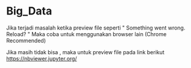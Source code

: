 # Big_Data

Jika terjadi masalah ketika preview file seperti " Something went wrong. Reload? " 
Maka coba untuk menggunakan browser lain (Chrome Recommended)



Jika masih tidak bisa , maka untuk preview file pada link berikut
https://nbviewer.jupyter.org/
